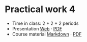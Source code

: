 # Practical work 4

- Time in class: 2 + 2 + 2 periods
- Presentation
  [Web](https://heig-vd-dai-course.github.io/heig-vd-dai-course/23-practical-work-4/)
  ·
  [PDF](https://heig-vd-dai-course.github.io/heig-vd-dai-course/23-practical-work-4/23-practical-work-4-presentation.pdf)
- Course material [Markdown](./COURSE_MATERIAL.md) ·
  [PDF](https://heig-vd-dai-course.github.io/heig-vd-dai-course/23-practical-work-4/23-practical-work-4-course-material.pdf)
